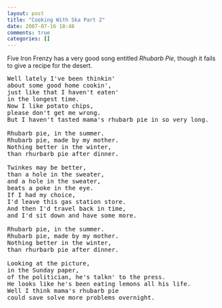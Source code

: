 ```yaml
---
layout: post
title: "Cooking With Ska Part 2"
date: 2007-07-16 18:48
comments: true
categories: []
---
```

Five Iron Frenzy has a very good song entitled *Rhubarb Pie*, though it fails to give a recipe for the desert.

<pre>
Well lately I've been thinkin'
about some good home cookin',
just like that I haven't eaten'
in the longest time.
Now I like potato chips,
please don't get me wrong.
But I haven't tasted mama's rhubarb pie in so very long.

Rhubarb pie, in the summer.
Rhubarb pie, made by my mother.
Nothing better in the winter,
than rhurbarb pie after dinner.

Twinkes may be better,
than a hole in the sweater,
and a hole in the sweater,
beats a poke in the eye.
If I had my choice,
I'd leave this gas station store.
And then I'd travel back in time,
and I'd sit down and have some more.

Rhubarb pie, in the summer.
Rhubarb pie, made by my mother.
Nothing better in the winter,
than rhurbarb pie after dinner.

Looking at the picture,
in the Sunday paper,
of the politician, he's talkn' to the press.
He looks like he's been eating lemons all his life.
Well I think mama's rhubarb pie
could save solve more problems overnight.
</pre>
